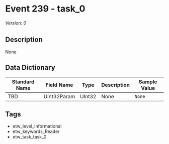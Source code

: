 # Event 239 - task_0
###### Version: 0

## Description
None

## Data Dictionary
|Standard Name|Field Name|Type|Description|Sample Value|
|---|---|---|---|---|
|TBD|UInt32Param|UInt32|None|`None`|

## Tags
* etw_level_Informational
* etw_keywords_Reader
* etw_task_task_0